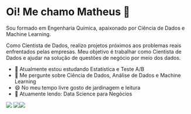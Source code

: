 # Oi! Me chamo Matheus 👋

Sou formado em Engenharia Química, apaixonado por Ciência de Dados e Machine Learning.

Como Cientista de Dados, realizo projetos próximos aos problemas reais enfrentados pelas empresas. Meu objetivo é trabalhar como Cientista de Dados e ajudar
na solução de questões de negócio por meio dos dados.

- 🌱 Atualmente estou estudando Estatística e Teste A/B
- 💞️ Me pergunte sobre Ciência de Dados, Análise de Dados e Machine Learning
- 😄 No meu tempo livre gosto de jardinagem e leitura
- 📘 Atuamente lendo: Data Science para Negócios

[<img src="https://img.shields.io/badge/linkedin-%230077B5.svg?style=for-the-badge&logo=linkedin&logoColor=white">](https://www.linkedin.com/in/matheus-ventura) [<img src="https://img.shields.io/badge/Medium-12100E?style=for-the-badge&logo=medium&logoColor=white">](https://medium.com/@matheusventura)[<img src="https://img.shields.io/badge/Gmail-D14836?style=for-the-badge&logo=gmail&logoColor=white">](mailto:matheusventura15@gmail.com)
